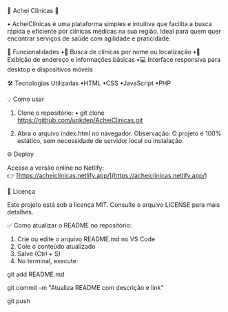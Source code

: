 🏥 Achei Clínicas 🏥

• AcheiClínicas é uma plataforma simples e intuitiva que facilita a busca rápida e eficiente por clínicas médicas na sua região. Ideal para quem quer encontrar serviços de saúde com agilidade e praticidade.



🚀 Funcionalidades
 •🔎 Busca de clínicas por nome ou localização
 •📍 Exibição de endereço e informações básicas
 •💻 Interface responsiva para desktop e dispositivos móveis



🛠️ Tecnologias Utilizadas
 •HTML
 •CSS
 •JavaScript
 •PHP



💡 Como usar
1. Clone o repositório:
• git clone https://github.com/unkdep/AcheiClinicas.git



2. Abra o arquivo index.html no navegador.
Observação: O projeto é 100% estático, sem necessidade de servidor local ou instalação.



🌐 Deploy

Acesse a versão online no Netlify:  
👉 [https://acheiclinicas.netlify.app/](https://acheiclinicas.netlify.app/)



📄 Licença

Este projeto está sob a licença MIT. Consulte o arquivo LICENSE para mais detalhes.



✅ Como atualizar o README no repositório:

1. Crie ou edite o arquivo README.md no VS Code
2. Cole o conteúdo atualizado
3. Salve (Ctrl + S)
4. No terminal, execute:

git add README.md

git commit -m "Atualiza README com descrição e link"

git push